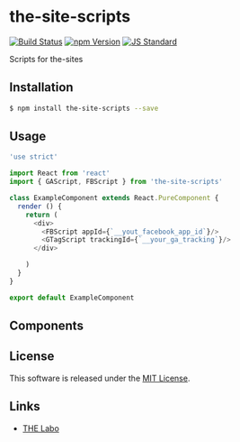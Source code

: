 the-site-scripts
==========

<!---
This file is generated by ape-tmpl. Do not update manually.
--->

<!-- Badge Start -->
<a name="badges"></a>

[![Build Status][bd_travis_shield_url]][bd_travis_url]
[![npm Version][bd_npm_shield_url]][bd_npm_url]
[![JS Standard][bd_standard_shield_url]][bd_standard_url]

[bd_repo_url]: https://github.com/the-labo/the-site-scripts
[bd_travis_url]: http://travis-ci.org/the-labo/the-site-scripts
[bd_travis_shield_url]: http://img.shields.io/travis/the-labo/the-site-scripts.svg?style=flat
[bd_travis_com_url]: http://travis-ci.com/the-labo/the-site-scripts
[bd_travis_com_shield_url]: https://api.travis-ci.com/the-labo/the-site-scripts.svg?token=
[bd_license_url]: https://github.com/the-labo/the-site-scripts/blob/master/LICENSE
[bd_codeclimate_url]: http://codeclimate.com/github/the-labo/the-site-scripts
[bd_codeclimate_shield_url]: http://img.shields.io/codeclimate/github/the-labo/the-site-scripts.svg?style=flat
[bd_codeclimate_coverage_shield_url]: http://img.shields.io/codeclimate/coverage/github/the-labo/the-site-scripts.svg?style=flat
[bd_gemnasium_url]: https://gemnasium.com/the-labo/the-site-scripts
[bd_gemnasium_shield_url]: https://gemnasium.com/the-labo/the-site-scripts.svg
[bd_npm_url]: http://www.npmjs.org/package/the-site-scripts
[bd_npm_shield_url]: http://img.shields.io/npm/v/the-site-scripts.svg?style=flat
[bd_standard_url]: http://standardjs.com/
[bd_standard_shield_url]: https://img.shields.io/badge/code%20style-standard-brightgreen.svg

<!-- Badge End -->


<!-- Description Start -->
<a name="description"></a>

Scripts for the-sites

<!-- Description End -->


<!-- Overview Start -->
<a name="overview"></a>



<!-- Overview End -->


<!-- Sections Start -->
<a name="sections"></a>

<!-- Section from "doc/guides/01.Installation.md.hbs" Start -->

<a name="section-doc-guides-01-installation-md"></a>

Installation
-----

```bash
$ npm install the-site-scripts --save
```


<!-- Section from "doc/guides/01.Installation.md.hbs" End -->

<!-- Section from "doc/guides/02.Usage.md.hbs" Start -->

<a name="section-doc-guides-02-usage-md"></a>

Usage
---------

```javascript
'use strict'

import React from 'react'
import { GAScript, FBScript } from 'the-site-scripts'

class ExampleComponent extends React.PureComponent {
  render () {
    return (
      <div>
        <FBScript appId={`__yout_facebook_app_id`}/>
        <GTagScript trackingId={`__your_ga_tracking`}/>
      </div>

    )
  }
}

export default ExampleComponent

```


<!-- Section from "doc/guides/02.Usage.md.hbs" End -->

<!-- Section from "doc/guides/03.Components.md.hbs" Start -->

<a name="section-doc-guides-03-components-md"></a>

Components
-----------

### 






<!-- Section from "doc/guides/03.Components.md.hbs" End -->


<!-- Sections Start -->


<!-- LICENSE Start -->
<a name="license"></a>

License
-------
This software is released under the [MIT License](https://github.com/the-labo/the-site-scripts/blob/master/LICENSE).

<!-- LICENSE End -->


<!-- Links Start -->
<a name="links"></a>

Links
------

+ [THE Labo][t_h_e_labo_url]

[t_h_e_labo_url]: https://github.com/the-labo

<!-- Links End -->
